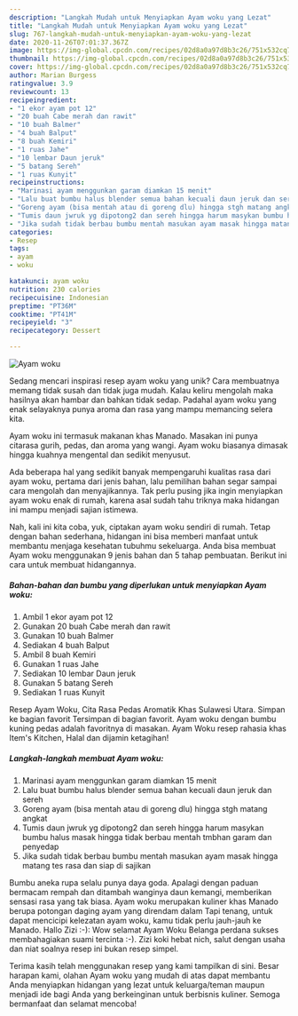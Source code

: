 ```yaml
---
description: "Langkah Mudah untuk Menyiapkan Ayam woku yang Lezat"
title: "Langkah Mudah untuk Menyiapkan Ayam woku yang Lezat"
slug: 767-langkah-mudah-untuk-menyiapkan-ayam-woku-yang-lezat
date: 2020-11-26T07:01:37.367Z
image: https://img-global.cpcdn.com/recipes/02d8a0a97d8b3c26/751x532cq70/ayam-woku-foto-resep-utama.jpg
thumbnail: https://img-global.cpcdn.com/recipes/02d8a0a97d8b3c26/751x532cq70/ayam-woku-foto-resep-utama.jpg
cover: https://img-global.cpcdn.com/recipes/02d8a0a97d8b3c26/751x532cq70/ayam-woku-foto-resep-utama.jpg
author: Marian Burgess
ratingvalue: 3.9
reviewcount: 13
recipeingredient:
- "1 ekor ayam pot 12"
- "20 buah Cabe merah dan rawit"
- "10 buah Balmer"
- "4 buah Balput"
- "8 buah Kemiri"
- "1 ruas Jahe"
- "10 lembar Daun jeruk"
- "5 batang Sereh"
- "1 ruas Kunyit"
recipeinstructions:
- "Marinasi ayam menggunkan garam diamkan 15 menit"
- "Lalu buat bumbu halus blender semua bahan kecuali daun jeruk dan sereh"
- "Goreng ayam (bisa mentah atau di goreng dlu) hingga stgh matang angkat"
- "Tumis daun jwruk yg dipotong2 dan sereh hingga harum masykan bumbu halus masak hingga tidak berbau mentah tmbhan garam dan penyedap"
- "Jika sudah tidak berbau bumbu mentah masukan ayam masak hingga matang tes rasa dan siap di sajikan"
categories:
- Resep
tags:
- ayam
- woku

katakunci: ayam woku 
nutrition: 230 calories
recipecuisine: Indonesian
preptime: "PT36M"
cooktime: "PT41M"
recipeyield: "3"
recipecategory: Dessert

---
```



![Ayam woku](https://img-global.cpcdn.com/recipes/02d8a0a97d8b3c26/751x532cq70/ayam-woku-foto-resep-utama.jpg)

Sedang mencari inspirasi resep ayam woku yang unik? Cara membuatnya memang tidak susah dan tidak juga mudah. Kalau keliru mengolah maka hasilnya akan hambar dan bahkan tidak sedap. Padahal ayam woku yang enak selayaknya punya aroma dan rasa yang mampu memancing selera kita.

Ayam woku ini termasuk makanan khas Manado. Masakan ini punya citarasa gurih, pedas, dan aroma yang wangi. Ayam woku biasanya dimasak hingga kuahnya mengental dan sedikit menyusut.

Ada beberapa hal yang sedikit banyak mempengaruhi kualitas rasa dari ayam woku, pertama dari jenis bahan, lalu pemilihan bahan segar sampai cara mengolah dan menyajikannya. Tak perlu pusing jika ingin menyiapkan ayam woku enak di rumah, karena asal sudah tahu triknya maka hidangan ini mampu menjadi sajian istimewa.


Nah, kali ini kita coba, yuk, ciptakan ayam woku sendiri di rumah. Tetap dengan bahan sederhana, hidangan ini bisa memberi manfaat untuk membantu menjaga kesehatan tubuhmu sekeluarga. Anda bisa membuat Ayam woku menggunakan 9 jenis bahan dan 5 tahap pembuatan. Berikut ini cara untuk membuat hidangannya.

<!--inarticleads1-->

##### Bahan-bahan dan bumbu yang diperlukan untuk menyiapkan Ayam woku:

1. Ambil 1 ekor ayam pot 12
1. Gunakan 20 buah Cabe merah dan rawit
1. Gunakan 10 buah Balmer
1. Sediakan 4 buah Balput
1. Ambil 8 buah Kemiri
1. Gunakan 1 ruas Jahe
1. Sediakan 10 lembar Daun jeruk
1. Gunakan 5 batang Sereh
1. Sediakan 1 ruas Kunyit


Resep Ayam Woku, Cita Rasa Pedas Aromatik Khas Sulawesi Utara. Simpan ke bagian favorit Tersimpan di bagian favorit. Ayam woku dengan bumbu kuning pedas adalah favoritnya di masakan. Ayam Woku resep rahasia khas Item&#39;s Kitchen, Halal dan dijamin ketagihan! 

<!--inarticleads2-->

##### Langkah-langkah membuat Ayam woku:

1. Marinasi ayam menggunkan garam diamkan 15 menit
1. Lalu buat bumbu halus blender semua bahan kecuali daun jeruk dan sereh
1. Goreng ayam (bisa mentah atau di goreng dlu) hingga stgh matang angkat
1. Tumis daun jwruk yg dipotong2 dan sereh hingga harum masykan bumbu halus masak hingga tidak berbau mentah tmbhan garam dan penyedap
1. Jika sudah tidak berbau bumbu mentah masukan ayam masak hingga matang tes rasa dan siap di sajikan


Bumbu aneka rupa selalu punya daya goda. Apalagi dengan paduan bermacam rempah dan ditambah wanginya daun kemangi, memberikan sensasi rasa yang tak biasa. Ayam woku merupakan kuliner khas Manado berupa potongan daging ayam yang direndam dalam Tapi tenang, untuk dapat mencicipi kelezatan ayam woku, kamu tidak perlu jauh-jauh ke Manado. Hallo Zizi :-): Wow selamat Ayam Woku Belanga perdana sukses membahagiakan suami tercinta :-). Zizi koki hebat nich, salut dengan usaha dan niat soalnya resep ini bukan resep simpel. 

Terima kasih telah menggunakan resep yang kami tampilkan di sini. Besar harapan kami, olahan Ayam woku yang mudah di atas dapat membantu Anda menyiapkan hidangan yang lezat untuk keluarga/teman maupun menjadi ide bagi Anda yang berkeinginan untuk berbisnis kuliner. Semoga bermanfaat dan selamat mencoba!

